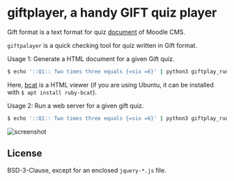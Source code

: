 # giftplayer, a handy GIFT quiz player

Gift format is a text format for quiz [document](https://docs.moodle.org/23/en/GIFT_format) of Moodle CMS.

`giftpalayer` is a quick checking tool for quiz written in Gift format.

Usage 1: Generate a HTML document for a given Gift quiz.

```sh
$ echo '::Q1:: Two times three equals {=six =6}' | python3 giftplay_run.py - | bcat
```

Here, [bcat](https://rtomayko.github.io/bcat/) is a HTML viewer (if you are using Ubuntu, it can be installed with `$ apt install ruby-bcat`).

Usage 2: Run a web server for a given gift quiz.

```sh
$ echo '::Q1:: Two times three equals {=six =6}' | python3 giftplay_run.py -w -
```

![screenshot](https://cloud.githubusercontent.com/assets/1262286/23339329/61293a0c-fc63-11e6-85fa-ccb2a2b04d60.jpg)

## License

BSD-3-Clause, except for an enclosed `jquery-*.js` file.
